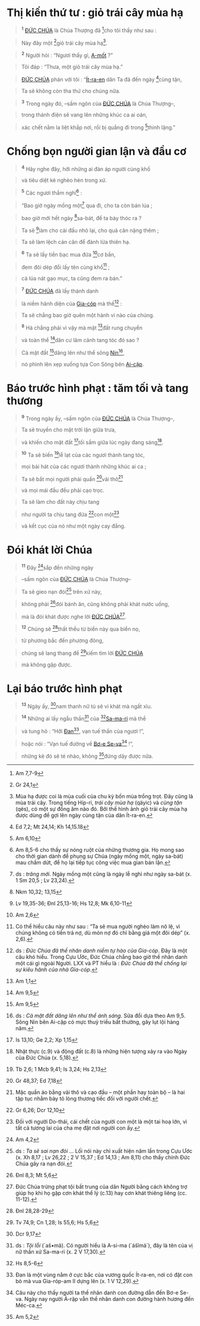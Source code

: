 # Thị kiến thứ tư : giỏ trái cây mùa hạ

> <sup><b>1</b></sup> [ĐỨC CHÚA]() là Chúa Thượng đã [^1*]cho tôi thấy như sau :
>


> Này đây một [^2*]giỏ trái cây mùa hạ[^1].
>


> <sup><b>2</b></sup> Người hỏi : “Ngươi thấy gì, [A-mốt]() ?”
>


> Tôi đáp : “Thưa, một giỏ trái cây mùa hạ.”
>


> [ĐỨC CHÚA]() phán với tôi : “[Ít-ra-en]() dân Ta đã đến ngày [^3*]cùng tận,
>


> Ta sẽ không còn tha thứ cho chúng nữa.
>


> <sup><b>3</b></sup> Trong ngày đó, –sấm ngôn của [ĐỨC CHÚA]() là Chúa Thượng–,
>


> trong thánh điện sẽ vang lên những khúc ca ai oán,
>


> xác chết nằm la liệt khắp nơi, rồi bị quẳng đi trong [^4*]thinh lặng.”
>


# Chống bọn người gian lận và đầu cơ

> <sup><b>4</b></sup> Hãy nghe đây, hỡi những ai đàn áp người cùng khổ
>


> và tiêu diệt kẻ nghèo hèn trong xứ.
>


> <sup><b>5</b></sup> Các ngươi thầm nghĩ[^2] :
>


> “Bao giờ ngày mồng một[^3] qua đi, cho ta còn bán lúa ;
>


> bao giờ mới hết ngày [^5*]sa-bát, để ta bày thóc ra ?
>


> Ta sẽ [^6*]làm cho cái đấu nhỏ lại, cho quả cân nặng thêm ;
>


> Ta sẽ làm lệch cán cân để đánh lừa thiên hạ.
>


> <sup><b>6</b></sup> Ta sẽ lấy tiền bạc mua đứa [^7*]cơ bần,
>


> đem đôi dép đổi lấy tên cùng khổ[^4] ;
>


> cả lúa nát gạo mục, ta cũng đem ra bán.”
>


> <sup><b>7</b></sup> [ĐỨC CHÚA]() đã lấy thánh danh
>


> là niềm hãnh diện của [Gia-cóp]() mà thề[^5] :
>


> Ta sẽ chẳng bao giờ quên một hành vi nào của chúng.
>


> <sup><b>8</b></sup> Há chẳng phải vì vậy mà mặt [^8*]đất rung chuyển
>


> và toàn thể [^9*]dân cư lâm cảnh tang tóc đó sao ?
>


> Cả mặt đất [^10*]dâng lên như thể sông [Nin]()[^6],
>


> nó phình lên xẹp xuống tựa Con Sông bên [Ai-cập]().
>


# Báo trước hình phạt : tăm tối và tang thương

> <sup><b>9</b></sup> Trong ngày ấy, –sấm ngôn của [ĐỨC CHÚA]() là Chúa Thượng–,
>


> Ta sẽ truyền cho mặt trời lặn giữa trưa,
>


> và khiến cho mặt đất [^11*]tối sầm giữa lúc ngày đang sáng[^7].
>


> <sup><b>10</b></sup> Ta sẽ biến [^12*]lễ lạt của các ngươi thành tang tóc,
>


> mọi bài hát của các ngươi thành những khúc ai ca ;
>


> Ta sẽ bắt mọi người phải quấn [^13*]vải thô[^8]
>


> và mọi mái đầu đều phải cạo trọc.
>


> Ta sẽ làm cho đất này chịu tang
>


> như người ta chịu tang đứa [^14*]con một[^9]
>


> và kết cục của nó như một ngày cay đắng.
>


# Đói khát lời Chúa

> <sup><b>11</b></sup> Đây [^15*]sắp đến những ngày
>


> –sấm ngôn của [ĐỨC CHÚA]() là Chúa Thượng–
>


> Ta sẽ gieo nạn đói[^10] trên xứ này,
>


> không phải [^16*]đói bánh ăn, cũng không phải khát nước uống,
>


> mà là đói khát được nghe lời [ĐỨC CHÚA]()[^11].
>


> <sup><b>12</b></sup> Chúng sẽ [^17*]thất thểu từ biển này qua biển nọ,
>


> từ phương bắc đến phương đông,
>


> chúng sẽ lang thang để [^18*]kiếm tìm lời [ĐỨC CHÚA]()
>


> mà không gặp được.
>


# Lại báo trước hình phạt

> <sup><b>13</b></sup> Ngày ấy, [^19*]nam thanh nữ tú sẽ vì khát mà ngất xỉu.
>


> <sup><b>14</b></sup> Những ai lấy ngẫu thần[^12] của [^20*][Sa-ma-ri]() mà thề
>


> và tung hô : “Hỡi [Đan]()[^13], vạn tuế thần của ngươi !”,
>


> hoặc nói : “Vạn tuế đường về [Bơ-e Se-va]()[^14] !”,
>


> những kẻ đó sẽ té nhào, không [^21*]đứng dậy được nữa.
>

[^1]: Mùa hạ được coi là mùa cuối của chu kỳ bốn mùa trồng trọt. Đây cũng là mùa trái cây. Trong tiếng Híp-ri, *trái cây mùa hạ* (qäyic) và *cùng tận* (qës), có một sự đồng âm nào đó. Bởi thế hình ảnh giỏ trái cây mùa hạ được dùng để gợi lên ngày cùng tận của dân Ít-ra-en.
[^2]: Am 8,5-6 cho thấy sự nóng ruột của những thương gia. Họ mong sao cho thời gian dành để phụng sự Chúa (ngày mồng một, ngày sa-bát) mau chấm dứt, để họ lại tiếp tục công việc mua gian bán lận.
[^3]: ds : *trăng mới*. Ngày mồng một cũng là ngày lễ nghỉ như ngày sa-bát (x. 1 Sm 20,5 ; Lv 23,24).
[^4]: Có thể hiểu câu này như sau : “Ta sẽ mua người nghèo làm nô lệ, vì chúng không có tiền trả nợ, dù món nợ đó chỉ bằng giá một đôi dép” (x. 2,6).
[^5]: ds : *Đức Chúa đã thề nhân danh niềm tự hào của Gia-cóp*. Đây là một câu khó hiểu. Trong Cựu Ước, Đức Chúa chẳng bao giờ thề nhân danh một cái gì ngoài Người. LXX và PT hiểu là : *Đức Chúa đã thề chống lại sự kiêu hãnh của nhà Gia-cóp*.
[^6]: ds : *Cả mặt đất dâng lên như thể ánh sáng*. Sửa đổi dựa theo Am 9,5. Sông Nin bên Ai-cập có mực thuỷ triều bất thường, gây lụt lội hàng năm.
[^7]: Nhật thực (c.9) và động đất (c.8) là những hiện tượng xảy ra vào Ngày của Đức Chúa (x. 5,18).
[^8]: Mặc quần áo bằng vải thô và cạo đầu – một phần hay toàn bộ – là hai tập tục nhằm bày tỏ lòng thương tiếc đối với người chết.
[^9]: Đối với người Do-thái, cái chết của người con một là một tai hoạ lớn, vì tất cả tương lai của cha mẹ đặt nơi người con ấy.
[^10]: ds : *Ta sẽ sai nạn đói* ... Lối nói này chỉ xuất hiện năm lần trong Cựu Ước (x. Xh 8,17 ; Lv 26,22 ; 2 V 15,37 ; Ed 14,13 ; Am 8,11) cho thấy chính Đức Chúa gây ra nạn đói.
[^11]: Đức Chúa trừng phạt tội bất trung của dân Người bằng cách không trợ giúp họ khi họ gặp cơn khát thể lý (c.13) hay cơn khát thiêng liêng (cc. 11-12).
[^12]: ds : *Tội lỗi* (´aš•mâ). Có người hiểu là A-si-ma (´ášîmä´), đây là tên của vị nữ thần xứ Sa-ma-ri (x. 2 V 17,30).
[^13]: Đan là một vùng nằm ở cực bắc của vương quốc Ít-ra-en, nơi có đặt con bò mà vua Gia-róp-am II dựng lên (x. 1 V 12,29).
[^14]: Câu này cho thấy người ta thề nhân danh con đường dẫn đến Bơ-e Se-va. Ngày nay người Ả-rập vẫn thề nhân danh con đường hành hương đến Méc-ca.
[^1*]: Am 7,7-9
[^2*]: Gr 24,1
[^3*]: Ed 7,2; Mt 24,14; Kh 14,15.18
[^4*]: Am 6,10
[^5*]: Nkm 10,32; 13,15
[^6*]: Lv 19,35-36; Đnl 25,13-16; Hs 12,8; Mk 6,10-11
[^7*]: Am 2,6
[^8*]: Am 1,1
[^9*]: Am 9,5
[^10*]: Am 9,5
[^11*]: Is 13,10; Ge 2,2; Xp 1,15
[^12*]: Tb 2,6; 1 Mcb 9,41; Is 3,24; Hs 2,13
[^13*]: Gr 48,37; Ed 7,18
[^14*]: Gr 6,26; Dcr 12,10
[^15*]: Am 4,2
[^16*]: Đnl 8,3; Mt 5,6
[^17*]: Đnl 28,28-29
[^18*]: Tv 74,9; Cn 1,28; Is 55,6; Hs 5,6
[^19*]: Dcr 9,17
[^20*]: Hs 8,5-6
[^21*]: Am 5,2